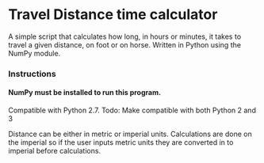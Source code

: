 # Travel Distance time calculator

A simple script that calculates how long, in hours or minutes, it takes to travel a given distance, on foot or on horse. Written in Python using the NumPy module.

### Instructions

#### NumPy must be installed to run this program.
Compatible with Python 2.7. Todo: Make compatible with both Python 2 and 3  
  
Distance can be either in metric or imperial units. Calculations are done on the imperial so if the user inputs metric units they are converted in to imperial before calculations.  
